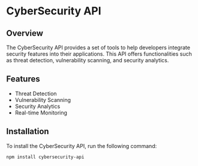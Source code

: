 # CyberSecurity API
## Overview
The CyberSecurity API provides a set of tools to help developers integrate security features into their applications. This API offers functionalities such as threat detection, vulnerability scanning, and security analytics.

## Features
- Threat Detection
- Vulnerability Scanning
- Security Analytics
- Real-time Monitoring

## Installation
To install the CyberSecurity API, run the following command:
```bash
npm install cybersecurity-api
```
